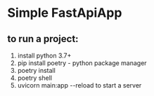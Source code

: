 # Simple FastApiApp
## to run a project:
1. install python 3.7+
2. pip install poetry - python package manager
3. poetry install
4. poetry shell
5. uvicorn main:app --reload to start a server